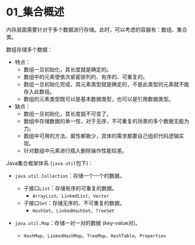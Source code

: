 # 01_集合概述

内存层面需要针对于多个数据进行存储。此时，可以考虑的容器有：数组、集合类。

数组存储多个数据：

- 特点：
  - 数组一旦初始化，其长度就是确定的。
  - 数组中的元素使依次紧密排列的、有序的、可重复的。
  - 数组一旦初始化完成，其元素类型就是确定的，不是此类型的元素就不能存入此数组。
  - 数组的元素类型既可以是基本数据类型，也可以是引用数据类型。
- 缺点：
  - 数组一旦初始化，其长度就不可变了。
  - 数组中存储数据的单一性，对于无序，不可重复的场景的多个数据无能为力。
  - 数组中可用的方法、属性都极少，具体的需求都要自己组织代码逻辑实现。
  - 针对数组中元素进行插入删除操作性能较差。

Java集合框架体系 (`java.util`包下)：

- `java.util.Collection`：存储一个一个的数据。
  - 子接口`List`：存储有序的可重复的数据。
    - `ArrayList`、`LinkedList`、`Vector`
  - 子接口`Set`：存储无序的、不可重复的数据。
    - `HashSet`、`LinkedHashSet`、`TreeSet`

- `java.util.Map`：存储一对一对的数据 (key-value对)。
  - `HashMap`、`LinkedHashMap`、`TreeMap`、`HashTable`、`Properties`
